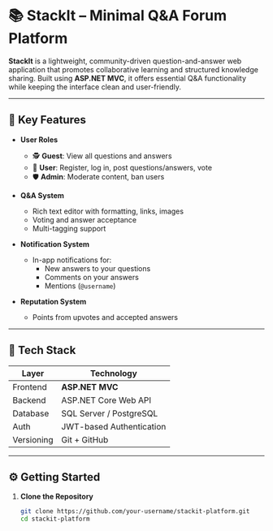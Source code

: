 # 📚 StackIt – Minimal Q&A Forum Platform

**StackIt** is a lightweight, community-driven question-and-answer web application that promotes collaborative learning and structured knowledge sharing. Built using **ASP.NET MVC**, it offers essential Q&A functionality while keeping the interface clean and user-friendly.

---

## 🚀 Key Features

- **User Roles**
  - 🕵️ **Guest**: View all questions and answers
  - 🧑 **User**: Register, log in, post questions/answers, vote
  - 🛡️ **Admin**: Moderate content, ban users

- **Q&A System**
  - Rich text editor with formatting, links, images
  - Voting and answer acceptance
  - Multi-tagging support

- **Notification System**
  - In-app notifications for:
    - New answers to your questions
    - Comments on your answers
    - Mentions (`@username`)

- **Reputation System**
  - Points from upvotes and accepted answers

---

## 🧱 Tech Stack

| Layer       | Technology              |
|-------------|-------------------------|
| Frontend    | **ASP.NET MVC**         |
| Backend     | ASP.NET Core Web API    |
| Database    | SQL Server / PostgreSQL |
| Auth        | JWT-based Authentication |
| Versioning  | Git + GitHub            |

---

## ⚙️ Getting Started

1. **Clone the Repository**

   ```bash
   git clone https://github.com/your-username/stackit-platform.git
   cd stackit-platform
